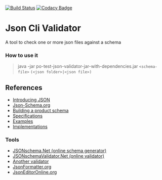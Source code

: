 [![Build Status](https://travis-ci.org/iubar/po-test-json-validator.svg?branch=master)](https://travis-ci.org/iubar/po-test-json-validator)
[![Codacy Badge](https://api.codacy.com/project/badge/Grade/629e2af7ae1e4f839dbb560fd3e32aa2)](https://www.codacy.com/app/Iubar/po-test-json-validator?utm_source=github.com&amp;utm_medium=referral&amp;utm_content=iubar/po-test-json-validator&amp;utm_campaign=Badge_Grade)

# Json Cli Validator
A tool to check one or more json files against a schema

### How to use it
> java -jar po-test-json-validator-jar-with-dependencies.jar ```<schema-file>``` ```(<json folder>|<json file>)```

## References
- [Introducing JSON](http://www.json.org/json-it.html)
- [Json-Schema.org](https://json-schema.org)
- [Building a product schema](http://json-schema.org/example1.html)
- [Specifications](http://json-schema.org/specification-links.html)
- [Examples](http://json-schema.org/examples.html)
- [Implementations](http://json-schema.org/implementations.html)

### Tools
- [JSONschema.Net (online schema generator)](https://jsonschema.net)
- [JSONschemaValidator.Net (online validator)](https://www.jsonschemavalidator.net)
- [Another validator](http://json-schema-validator.herokuapp.com)
- [JsonFormatter.org](https://jsonformatter.org/json-editor)
- [JsonEditorOnline.org](https://jsoneditoronline.org)

